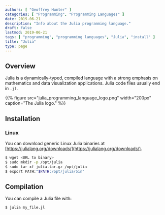 ```yaml
---
authors: [ "Geoffrey Hunter" ]
categories: [ "Programming", "Programming Languages" ]
date: 2019-06-21
description: "Info about the Julia programming language."
draft: false
lastmod: 2019-06-21
tags: [ "programming", "programming languages", "Julia", "install" ]
title: "Julia"
type: page
---
```


## Overview

Julia is a dynamically-typed, compiled language with a strong emphasis on mathematics and data visualization applications. Julia code files usually end in `.jl`.

{{% figure src="julia_programming_language_logo.png" width="200px" caption="The Julia logo." %}}

## Installation

### Linux

You can download generic Linux Julia binaries at [https://julialang.org/downloads/](https://julialang.org/downloads/).

```bash
$ wget <URL to binary>
$ sudo mkdir -p /opt/julia
$ sudo tar xf julia.tar.gz /opt/julia
$ export PATH:"$PATH:/opt/julia/bin"
```


## Compilation

You can compile a Julia file with:

```bash
$ julia my_file.jl
```